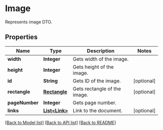 ﻿
# Image
Represents image DTO.

## Properties
Name | Type | Description | Notes
------------ | ------------- | ------------- | -------------
**width** | **Integer** | Gets width of the image. | 
**height** | **Integer** | Gets height of the image. | 
**id** | **String** | Gets ID of the image. | [optional]
**rectangle** | [**Rectangle**](Rectangle.md) | Gets rectangle of the image. | [optional]
**pageNumber** | **Integer** | Gets page number. | 
**links** | [**List&lt;Link&gt;**](Link.md) | Link to the document. | [optional]


[[Back to Model list]](../README.md#documentation-for-models) [[Back to API list]](../README.md#documentation-for-api-endpoints) [[Back to README]](../README.md)


